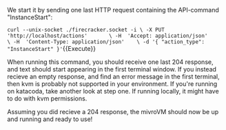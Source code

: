 We start it by sending one last HTTP request containing the API-command "InstanceStart":

`curl --unix-socket ./firecracker.socket -i \
  -X PUT 'http://localhost/actions'       \
  -H  'Accept: application/json'          \
  -H  'Content-Type: application/json'    \
  -d '{
      "action_type": "InstanceStart"
   }'`{{Execute}}

When running this command, you should receive one last 204 response, and text should start appearing in the first terminal window. If you instead recieve an empty response, and find an error message in the first terminal, then kvm is probably not supported in your environment. If you're running on katacoda, take another look at step one. If running locally, it might have to do with kvm permissions. 

Assuming you did recieve a 204 response, the mivroVM should now be up and running and ready to use!
